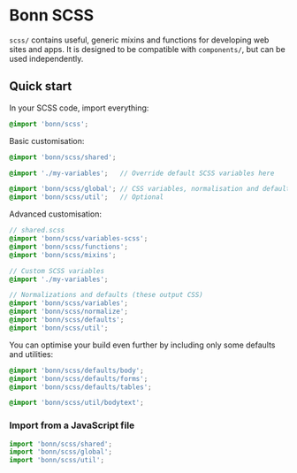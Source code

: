 # Bonn SCSS

`scss/` contains useful, generic mixins and functions for developing web sites and apps. It is designed to be compatible with `components/`, but can be used independently.

## Quick start

In your SCSS code, import everything:

```scss
@import 'bonn/scss';
```

Basic customisation:

```scss
@import 'bonn/scss/shared';

@import './my-variables';   // Override default SCSS variables here

@import 'bonn/scss/global'; // CSS variables, normalisation and defaults
@import 'bonn/scss/util';   // Optional
```

Advanced customisation:

```scss
// shared.scss
@import 'bonn/scss/variables-scss';
@import 'bonn/scss/functions';
@import 'bonn/scss/mixins';

// Custom SCSS variables
@import './my-variables';

// Normalizations and defaults (these output CSS)
@import 'bonn/scss/variables';
@import 'bonn/scss/normalize';
@import 'bonn/scss/defaults';
@import 'bonn/scss/util';
```

You can optimise your build even further by including only some defaults and utilities:

```scss
@import 'bonn/scss/defaults/body';
@import 'bonn/scss/defaults/forms';
@import 'bonn/scss/defaults/tables';

@import 'bonn/scss/util/bodytext';
```

### Import from a JavaScript file

```javascript
import 'bonn/scss/shared';
import 'bonn/scss/global';
import 'bonn/scss/util';
```
